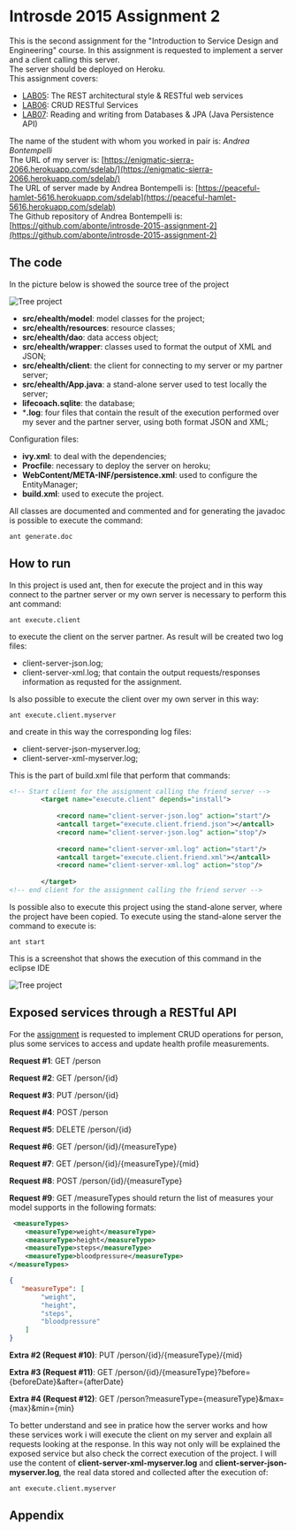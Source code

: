 # Introsde 2015 Assignment 2
This is the second assignment for the "Introduction to Service Design and Engineering" course.
In this assignment is requested to implement a server and a client calling this server. </br>
The server should be deployed on Heroku.</br>
This assignment covers:
* [LAB05](https://github.com/IntroSDE/lab05): The REST architectural style & RESTful web services
* [LAB06](https://github.com/IntroSDE/lab06): CRUD RESTful Services
* [LAB07](https://github.com/IntroSDE/lab07): Reading and writing from Databases & JPA (Java Persistence API)


The name of the student with whom you worked in pair is: *Andrea Bontempelli*</br>
The URL of my server is: [https://enigmatic-sierra-2066.herokuapp.com/sdelab/](https://enigmatic-sierra-2066.herokuapp.com/sdelab/)</br>
The URL of server made by Andrea Bontempelli is: [https://peaceful-hamlet-5616.herokuapp.com/sdelab](https://peaceful-hamlet-5616.herokuapp.com/sdelab)</br>
The Github repository of Andrea Bontempelli is: [https://github.com/abonte/introsde-2015-assignment-2](https://github.com/abonte/introsde-2015-assignment-2) 

## The code
In the picture below is showed the source tree of the project

![Tree project](http://www.carlonicolo.com/IntroSDE/Assignment2/TreeProjectA2.png)

* **src/ehealth/model**: model classes for the project;
* **src/ehealth/resources**: resource classes;
* **src/ehealth/dao**: data access object;
* **src/ehealth/wrapper**: classes used to format the output of XML and JSON;
* **src/ehealth/client**: the client for connecting to my server or my partner server;
* **src/ehealth/App.java**: a stand-alone server used to test locally the server;
* **lifecoach.sqlite**: the database;
* ***.log**: four files that contain the result of the execution performed over my sever and the partner server, using both format JSON and XML;

Configuration files:
* **ivy.xml**: to deal with the dependencies;
* **Procfile**: necessary to deploy the server on heroku;
* **WebContent/META-INF/persistence.xml**: used to configure the EntityManager;
* **build.xml**: used to execute the project.

All classes are documented and commented and for generating the javadoc is possible to execute the command:
```
ant generate.doc
```

## How to run
In this project is used ant, then for execute the project and in this way connect to the partner server or my own server is necessary to perform this ant command:
```
ant execute.client
```
to execute the client on the server partner. As result will be created two log files:
* client-server-json.log;
* client-server-xml.log;
that contain the output requests/responses information as requsted for the assignment.

Is also possible to execute the client over my own server in this way:
```
ant execute.client.myserver
```
and create in this way the corresponding log files:
* client-server-json-myserver.log;
* client-server-xml-myserver.log;

This is the part of build.xml file that perform that commands:
```xml
<!-- Start client for the assignment calling the friend server -->
    	<target name="execute.client" depends="install">
    		
    		<record name="client-server-json.log" action="start"/>
    		<antcall target="execute.client.friend.json"></antcall>
    		<record name="client-server-json.log" action="stop"/>
    		
    		<record name="client-server-xml.log" action="start"/>
    		<antcall target="execute.client.friend.xml"></antcall>
    		<record name="client-server-xml.log" action="stop"/>
    		
    	</target>
<!-- end client for the assignment calling the friend server -->

```
Is possible also to execute this project using the stand-alone server, where the project have been copied.
To execute using the stand-alone server the command to execute is:
```
ant start
```
This is a screenshot that shows the execution of this command in the eclipse IDE

![Tree project](http://www.carlonicolo.com/IntroSDE/Assignment2/standaloneExecution.png)



## Exposed services through a RESTful API
For the [assignment](https://sites.google.com/a/unitn.it/introsde_2015-16/lab-sessions/assignments/assignment-2) is requested to implement CRUD operations for person, plus some services to access and update health profile measurements.

**Request #1**: GET /person 

**Request #2**: GET /person/{id} 

**Request #3**: PUT /person/{id}

**Request #4**: POST /person 

**Request #5**: DELETE /person/{id} 

**Request #6**: GET /person/{id}/{measureType} 

**Request #7**: GET /person/{id}/{measureType}/{mid} 

**Request #8**: POST /person/{id}/{measureType} 

**Request #9**: GET /measureTypes should return the list of measures your model supports in the following formats:
```xml
 <measureTypes>
    <measureType>weight</measureType>
    <measureType>height</measureType>
    <measureType>steps</measureType>
    <measureType>bloodpressure</measureType>
</measureTypes>
```
```json
{
   "measureType": [
        "weight",
        "height",
        "steps",
        "bloodpressure"
    ]
}
```
**Extra #2 (Request #10)**: PUT /person/{id}/{measureType}/{mid} 

**Extra #3 (Request #11)**: GET /person/{id}/{measureType}?before={beforeDate}&after={afterDate} 

**Extra #4 (Request #12)**: GET /person?measureType={measureType}&max={max}&min={min}

To better understand and see in pratice how the server works and how these services work i will execute the client on my server and explain all requests looking at the response. In this way not only will be explained the exposed service but also check the correct execution of the project.
I will use the content of **client-server-xml-myserver.log** and **client-server-json-myserver.log**, the real data stored and collected after the execution of:
```
ant execute.client.myserver
```





## Appendix

